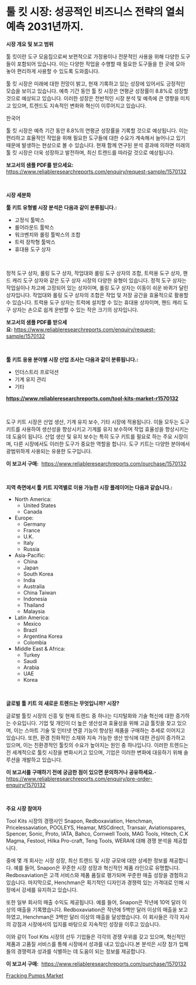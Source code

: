 <p><h1>툴 킷 시장: 성공적인 비즈니스 전략의 열쇠 예측 2031년까지.</h1></p><p><strong>시장 개요 및 보고 범위</strong></p>
<p><p>툴 킷이란 도구 모음집으로써 보편적으로 가정용이나 전문적인 사용을 위해 다양한 도구들이 포함되어 있습니다. 이는 다양한 작업을 수행할 때 필요한 도구들을 한 곳에 모아 놓아 편리하게 사용할 수 있도록 도와줍니다.</p><p>툴 킷 시장은 미래에 대한 전망이 밝고, 현재 기록하고 있는 성장에 있어서도 긍정적인 모습을 보이고 있습니다. 예측 기간 동안 툴 킷 시장은 연평균 성장률이 8.8%로 성장할 것으로 예상되고 있습니다. 이러한 성장은 전반적인 시장 분석 및 예측에 큰 영향을 미치고 있으며, 트렌드도 지속적인 변화와 혁신이 이루어지고 있습니다.</p><p>한국어</p><p>툴 킷 시장은 예측 기간 동안 8.8%의 연평균 성장률을 기록할 것으로 예상됩니다. 이는 편리하고 효율적인 작업을 위해 필요한 도구들에 대한 수요가 계속해서 늘어나고 있기 때문에 발생하는 현상으로 볼 수 있습니다. 현재 함께 연구된 분석 결과에 의하면 미래의 툴 킷 시장은 더욱 성장하고 발전하며, 최신 트렌드를 따라갈 것으로 예상됩니다.</p></p>
<p><strong>보고서의 샘플 PDF를 받으세요:</strong> <a href="https://www.reliableresearchreports.com/enquiry/request-sample/1570132">https://www.reliableresearchreports.com/enquiry/request-sample/1570132</a></p>
<p>&nbsp;</p>
<p><strong>시장 세분화</strong></p>
<p><strong>툴 키트 유형별 시장 분석은 다음과 같이 분류됩니다.:</strong></p>
<p><ul><li>고정식 툴박스</li><li>롤어라운드 툴박스</li><li>워크벤치와 롤링 툴박스의 조합</li><li>트럭 장착형 툴박스</li><li>휴대용 도구 상자</li></ul></p>
<p>&nbsp;</p>
<p><p>정적 도구 상자, 롤링 도구 상자, 작업대와 롤링 도구 상자의 조합, 트럭용 도구 상자, 핸드 캐리 도구 상자와 같은 도구 상자 시장의 다양한 유형이 있습니다. 정적 도구 상자는 작업실이나 차고에 고정되어 있는 상자이며, 롤링 도구 상자는 이동이 쉬운 바퀴가 달린 상자입니다. 작업대와 롤링 도구 상자의 조합은 작업 및 저장 공간을 효율적으로 활용할 수 있습니다. 트럭용 도구 상자는 트럭에 설치할 수 있는 휴대용 상자이며, 핸드 캐리 도구 상자는 손으로 쉽게 운반할 수 있는 작은 크기의 상자입니다.</p></p>
<p><strong>보고서의 샘플 PDF를 받으세요:</strong>&nbsp;<a href="https://www.reliableresearchreports.com/enquiry/request-sample/1570132">https://www.reliableresearchreports.com/enquiry/request-sample/1570132</a></p>
<p>&nbsp;</p>
<p><strong> 툴 키트 응용 분야별 시장 산업 조사는 다음과 같이 분류됩니다.:</strong></p>
<p><ul><li>인더스트리 프로덕션</li><li>기계 유지 관리</li><li>기타</li></ul></p>
<p><strong><a href="https://www.reliableresearchreports.com/tool-kits-market-r1570132">https://www.reliableresearchreports.com/tool-kits-market-r1570132</a></strong></p>
<p>&nbsp;</p>
<p><p>도구 키트 시장은 산업 생산, 기계 유지 보수, 기타 시장에 적용됩니다. 이들 모두는 도구 키트를 사용하여 생산성을 향상시키고 기계를 유지 보수하며 작업 효율성을 향상시키는 데 도움이 됩니다. 산업 생산 및 유지 보수는 특히 도구 키트를 필요로 하는 주요 시장이며, 다른 시장에서도 이러한 도구가 중요한 역할을 합니다. 도구 키트는 다양한 분야에서 광범위하게 사용되는 유용한 도구입니다.</p></p>
<p><strong>이 보고서 구매:</strong>&nbsp; <a href="https://www.reliableresearchreports.com/purchase/1570132">https://www.reliableresearchreports.com/purchase/1570132</a></p>
<p>&nbsp;</p>
<p><strong>지역 측면에서 툴 키트 지역별로 이용 가능한 시장 플레이어는 다음과 같습니다.:</strong></p>
<p><ul>
    <li>
        North America:
        <ul>
            <li>United States</li>
            <li>Canada</li>
        </ul>
    </li>
    <li>
        Europe:
        <ul>
            <li>Germany</li>
            <li>France</li>
            <li>U.K.</li>
            <li>Italy</li>
            <li>Russia</li>
        </ul>
    </li>
    <li>
        Asia-Pacific:
        <ul>
            <li>China</li>
            <li>Japan</li>
            <li>South Korea</li>
            <li>India</li>
            <li>Australia</li>
            <li>China Taiwan</li>
            <li>Indonesia</li>
            <li>Thailand</li>
            <li>Malaysia</li>
        </ul>
    </li>
    <li>
        Latin America:
        <ul>
            <li>Mexico</li>
            <li>Brazil</li>
            <li>Argentina Korea</li>
            <li>Colombia</li>
        </ul>
    </li>
    <li>
        Middle East & Africa:
        <ul>
            <li>Turkey</li>
            <li>Saudi</li>
            <li>Arabia</li>
            <li>UAE</li>
            <li>Korea</li>
        </ul>
    </li>
    </ul></p>
<p>&nbsp;</p>
<p><strong>글로벌 툴 키트 의 새로운 트렌드는 무엇입니까? 시장?</strong></p>
<p><p>글로벌 툴킷 시장의 신흥 및 현재 트렌드 중 하나는 디지털화와 기술 혁신에 대한 증가하는 수요입니다. 기업 및 개인이 더 높은 생산성과 효율성을 위해 고급 툴킷을 찾고 있으며, 이는 스마트 기술 및 인터넷 연결 기능이 향상된 제품을 구매하는 추세로 이어지고 있습니다. 또한, 환경 친화적인 소재와 지속 가능한 생산 방식에 대한 관심이 증가하고 있으며, 이는 친환경적인 툴킷의 수요가 높아지는 원인 중 하나입니다. 이러한 트렌드는 전 세계적으로 툴킷 시장을 변화시키고 있으며, 기업은 이러한 변화에 대응하기 위해 솔루션을 개발하고 있습니다.</p></p>
<p><strong>이 보고서를 구매하기 전에 궁금한 점이 있으면 문의하거나 공유하세요.</strong>- <a href="https://www.reliableresearchreports.com/enquiry/pre-order-enquiry/1570132">https://www.reliableresearchreports.com/enquiry/pre-order-enquiry/1570132</a></p>
<p>&nbsp;</p>
<p><strong>주요 시장 참여자</strong></p>
<p><p>Tool Kits 시장의 경쟁사인 Snapon, Redboxaviation, Henchman, Pricelessaviation, POOLEYS, Heamar, MSCdirect, Transair, Aviationspares, Spencer, Sonic, Proto, IATA, Bahco, Cornwell Tools, MAG Tools, Hitech, C.K Magma, Festool, Hilka Pro-craft, Teng Tools, WERA에 대해 경쟁 분석을 제공합니다. </p><p>중에 몇 개 회사는 시장 성장, 최신 트렌드 및 시장 규모에 대한 상세한 정보를 제공합니다. 예를 들어, Snapon은 꾸준한 시장 성장과 혁신적인 제품 라인으로 유명합니다. Redboxaviation은 고객 서비스와 제품 품질로 평가되며 꾸준한 매출 성장을 경험하고 있습니다. 마지막으로, Henchman은 획기적인 디자인과 경쟁력 있는 가격대로 인해 시장에서 강세를 유지하고 있습니다. </p><p>또한 일부 회사의 매출 수익도 제공됩니다. 예를 들어, Snapon은 작년에 10억 달러 이상의 매출을 기록했습니다. Redboxaviation은 작년에 5백만 달러 이상의 매출을 보고하였고, Henchman은 3백만 달러 이상의 매출을 달성했습니다. 이 회사들은 각각 자사의 강점과 시장에서의 입지를 바탕으로 지속적인 성장을 이루고 있습니다. </p><p>이와 같이 Tool Kits 시장의 선두 기업들은 각각의 경쟁 우위를 갖고 있으며, 혁신적인 제품과 고품질 서비스를 통해 시장에서 성과를 내고 있습니다.본 분석은 시장 참가 업체들의 경쟁력과 성과를 식별하는 데 도움이 되는 정보를 제공합니다.</p></p>
<p><strong>이 보고서 구매:</strong>&nbsp;&nbsp;<a href="https://www.reliableresearchreports.com/purchase/1570132">https://www.reliableresearchreports.com/purchase/1570132</a></p>
<p><p><a href="https://github.com/GroverBarry/Market-Research-Report-List-4/blob/main/fracking-pumps-market.md">Fracking Pumps Market</a></p></p>